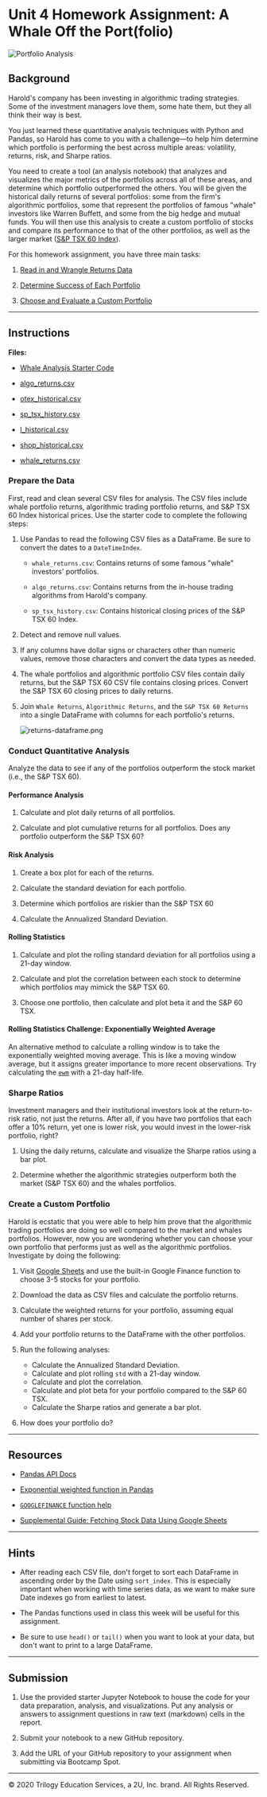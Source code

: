 # Unit 4 Homework Assignment: A Whale Off the Port(folio)

![Portfolio Analysis](Images/portfolio-analysis.png)

## Background

Harold's company has been investing in algorithmic trading strategies. Some of the investment managers love them, some hate them, but they all think their way is best.

You just learned these quantitative analysis techniques with Python and Pandas, so Harold has come to you with a challenge—to help him determine which portfolio is performing the best across multiple areas: volatility, returns, risk, and Sharpe ratios.

You need to create a tool (an analysis notebook) that analyzes and visualizes the major metrics of the portfolios across all of these areas, and determine which portfolio outperformed the others. You will be given the historical daily returns of several portfolios: some from the firm's algorithmic portfolios, some that represent the portfolios of famous "whale" investors like Warren Buffett, and some from the big hedge and mutual funds. You will then use this analysis to create a custom portfolio of stocks and compare its performance to that of the other portfolios, as well as the larger market ([S&P TSX 60 Index](https://en.wikipedia.org/wiki/S%26P/TSX_60)).

For this homework assignment, you have three main tasks:

1. [Read in and Wrangle Returns Data](#Prepare-the-Data)

2. [Determine Success of Each Portfolio](#Conduct-Quantitative-Analysis)

3. [Choose and Evaluate a Custom Portfolio](#Create-a-Custom-Portfolio)

---

## Instructions

**Files:**

* [Whale Analysis Starter Code](Starter_Code/whale_analysis.ipynb)

* [algo_returns.csv](Starter_Code/Resources/algo_returns.csv)

* [otex_historical.csv](Starter_Code/Resources/otex_historical.csv)

* [sp_tsx_history.csv](Starter_Code/Resources/sp_tsx_history.csv)

* [l_historical.csv](Starter_Code/Resources/l_historical.csv)

* [shop_historical.csv](Starter_Code/Resources/shop_historical.csv)

* [whale_returns.csv](Starter_Code/Resources/whale_returns.csv)

### Prepare the Data

First, read and clean several CSV files for analysis. The CSV files include whale portfolio returns, algorithmic trading portfolio returns, and S&P TSX 60 Index historical prices. Use the starter code to complete the following steps:

1. Use Pandas to read the following CSV files as a DataFrame. Be sure to convert the dates to a `DateTimeIndex`.

    * `whale_returns.csv`: Contains returns of some famous "whale" investors' portfolios.

    * `algo_returns.csv`: Contains returns from the in-house trading algorithms from Harold's company.

    * `sp_tsx_history.csv`: Contains historical closing prices of the S&P TSX 60 Index.

2. Detect and remove null values.

3. If any columns have dollar signs or characters other than numeric values, remove those characters and convert the data types as needed.

4. The whale portfolios and algorithmic portfolio CSV files contain daily returns, but the S&P TSX 60 CSV file contains closing prices. Convert the S&P TSX 60 closing prices to daily returns.

5. Join `Whale Returns`, `Algorithmic Returns`, and the `S&P TSX 60 Returns` into a single DataFrame with columns for each portfolio's returns.

    ![returns-dataframe.png](Images/returns-dataframe.png)

### Conduct Quantitative Analysis

Analyze the data to see if any of the portfolios outperform the stock market (i.e., the S&P TSX 60).

#### Performance Analysis

1. Calculate and plot daily returns of all portfolios.

2. Calculate and plot cumulative returns for all portfolios. Does any portfolio outperform the S&P TSX 60?

#### Risk Analysis

1. Create a box plot for each of the returns. 

2. Calculate the standard deviation for each portfolio. 

3. Determine which portfolios are riskier than the S&P TSX 60

4. Calculate the Annualized Standard Deviation.

#### Rolling Statistics

1. Calculate and plot the rolling standard deviation for all portfolios using a 21-day window.

2. Calculate and plot the correlation between each stock to determine which portfolios may mimick the S&P TSX 60.

3. Choose one portfolio, then calculate and plot beta it and the S&P 60 TSX.

#### Rolling Statistics Challenge: Exponentially Weighted Average

An alternative method to calculate a rolling window is to take the exponentially weighted moving average. This is like a moving window average, but it assigns greater importance to more recent observations. Try calculating the [`ewm`](https://pandas.pydata.org/pandas-docs/stable/reference/api/pandas.DataFrame.ewm.html) with a 21-day half-life.

### Sharpe Ratios

Investment managers and their institutional investors look at the return-to-risk ratio, not just the returns. After all, if you have two portfolios that each offer a 10% return, yet one is lower risk, you would invest in the lower-risk portfolio, right?

1. Using the daily returns, calculate and visualize the Sharpe ratios using a bar plot.

2. Determine whether the algorithmic strategies outperform both the market (S&P TSX 60) and the whales portfolios.

### Create a Custom Portfolio

Harold is ecstatic that you were able to help him prove that the algorithmic trading portfolios are doing so well compared to the market and whales portfolios. However, now you are wondering whether you can choose your own portfolio that performs just as well as the algorithmic portfolios. Investigate by doing the following:

1. Visit [Google Sheets](https://docs.google.com/spreadsheets/) and use the built-in Google Finance function to choose 3-5 stocks for your portfolio.

2. Download the data as CSV files and calculate the portfolio returns.

3. Calculate the weighted returns for your portfolio, assuming equal number of shares per stock.

4. Add your portfolio returns to the DataFrame with the other portfolios.

5. Run the following analyses:

    * Calculate the Annualized Standard Deviation.
    * Calculate and plot rolling `std` with a 21-day window.
    * Calculate and plot the correlation.
    * Calculate and plot beta for your portfolio compared to the S&P 60 TSX.
    * Calculate the Sharpe ratios and generate a bar plot.

4. How does your portfolio do?

---

## Resources

* [Pandas API Docs](https://pandas.pydata.org/pandas-docs/stable/reference/index.html)

* [Exponential weighted function in Pandas](https://pandas.pydata.org/pandas-docs/stable/reference/api/pandas.DataFrame.ewm.html)

* [`GOOGLEFINANCE` function help](https://support.google.com/docs/answer/3093281)

* [Supplemental Guide: Fetching Stock Data Using Google Sheets](../../../01-Lesson-Plans/04-Pandas/Supplemental/googlefinance_guide.md)

---

## Hints

* After reading each CSV file, don't forget to sort each DataFrame in ascending order by the Date using `sort_index`. This is especially important when working with time series data, as we want to make sure Date indexes go from earliest to latest.

* The Pandas functions used in class this week will be useful for this assignment.

* Be sure to use `head()` or `tail()` when you want to look at your data, but don't want to print to a large DataFrame.

---

## Submission

1. Use the provided starter Jupyter Notebook to house the code for your data preparation, analysis, and visualizations. Put any analysis or answers to assignment questions in raw text (markdown) cells in the report.

2. Submit your notebook to a new GitHub repository.

3. Add the URL of your GitHub repository to your assignment when submitting via Bootcamp Spot.

---

© 2020 Trilogy Education Services, a 2U, Inc. brand. All Rights Reserved.
